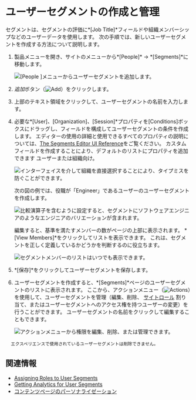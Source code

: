# ユーザーセグメントの作成と管理

セグメントは、セグメントの評価に*[Job Title]*フィールドや組織メンバーシップなどのユーザーデータを使用します。 次の手順では、新しいユーザーセグメントを作成する方法について説明します。

1.  製品メニューを開き、サイトのメニューから*[People]* → *[Segments]*に移動します。

    ![[People ]メニューからユーザーセグメントを追加します。](./creating-and-managing-user-segments/images/01.png)

2.  *追加*ボタン（![Add](../../../images/icon-add.png)）をクリックします。

3.  上部のテキスト領域をクリックして、ユーザーセグメントの名前を入力します。

4.  必要な*[User]*、*[Organization]*、*[Session]*プロパティを[Conditions]ボックスにドラッグし、フィールドを構成してユーザーセグメントの条件を作成します。 エディターの使用の詳細と使用できるすべてのプロパティの説明については、[The Segments Editor UI Reference](./segments-editor-ui-reference.md)をご覧ください。 カスタムフィールドを作成することにより、デフォルトのリストにプロパティを追加できます<!-- link todo --> ユーザーまたは組織向け。

    ![インターフェイスを介して組織を直接選択することにより、タイプミスを防ぐことができます。](./creating-and-managing-user-segments/images/02.png)

    次の図の例では、役職が「Engineer」であるユーザーのユーザーセグメントを作成します。

    ![比較演算子を含むように設定すると、セグメントにソフトウェアエンジニアのようなエンジニアのバリエーションが含まれます。](./creating-and-managing-user-segments/images/03.png)

    編集すると、基準を満たすメンバーの数がページの上部に表示されます。 *[View Members]*をクリックしてリストを表示できます。 これは、セグメントを正しく定義しているかどうかを判断するのに役立ちます。

    ![セグメントメンバーのリストはいつでも表示できます。](./creating-and-managing-user-segments/images/04.png)

5.  *[保存]*をクリックしてユーザーセグメントを保存します。

6.  ユーザーセグメントを作成すると、*[Segments]*ページのユーザーセグメントのリストに表示されます。 ここから、アクションメニュー（![Actions](../../../images/icon-actions.png)）を使用して、ユーザーセグメントを管理（編集、削除、 [サイトロール](../../../users-and-permissions/roles-and-permissions/assigning-roles-to-user-segments.md) 割り当て、またはユーザーセグメントへのアクセス権を持つユーザーの変更）を行うことができます。 ユーザーセグメントの名前をクリックして編集することもできます。

    ![アクションメニューから権限を編集、削除、または管理できます。](./creating-and-managing-user-segments/images/05.png)

``` note::
  エクスペリエンスで使用されているユーザーセグメントは削除できません。
```

## 関連情報

  - [Assigning Roles to User Segments](../../../users-and-permissions/roles-and-permissions/assigning-roles-to-user-segments.md)
  - [Getting Analytics for User Segments](./getting-analytics-for-user-segments.md)
  - [コンテンツページのパーソナライゼーション](../experience-personalization/content-page-personalization.md)
